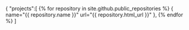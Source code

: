 {
"projects":[
{% for repository in site.github.public_repositories %}
  {
    name="{{ repository.name }}"
    url="{{ repository.html_url }}"
  },
{% endfor %}
]
